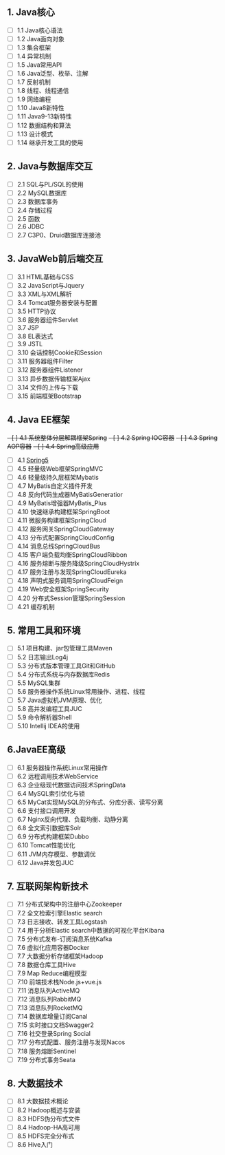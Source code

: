 ## 1. Java核心
- [ ] 1.1 Java核心语法
- [ ] 1.2 Java面向对象
- [ ] 1.3 集合框架
- [ ] 1.4 异常机制
- [ ] 1.5 Java常用API
- [ ] 1.6 Java泛型、枚举、注解
- [ ] 1.7 反射机制
- [ ] 1.8 线程、线程通信
- [ ] 1.9 网络编程
- [ ] 1.10 Java8新特性
- [ ] 1.11 Java9-13新特性
- [ ] 1.12 数据结构和算法
- [ ] 1.13 设计模式
- [ ] 1.14 继承开发工具的使用
## 2. Java与数据库交互
- [ ] 2.1 SQL与PL/SQL的使用
- [ ] 2.2 MySQL数据库
- [ ] 2.3 数据库事务
- [ ] 2.4 存储过程
- [ ] 2.5 函数
- [ ] 2.6 JDBC
- [ ] 2.7 C3P0、Druid数据库连接池
## 3. JavaWeb前后端交互
- [ ] 3.1 HTML基础与CSS
- [ ] 3.2 JavaScript与Jquery
- [ ] 3.3 XML与XML解析
- [ ] 3.4 Tomcat服务器安装与配置
- [ ] 3.5 HTTP协议
- [ ] 3.6 服务器组件Servlet
- [ ] 3.7 JSP
- [ ] 3.8 EL表达式
- [ ] 3.9 JSTL
- [ ] 3.10 会话控制Cookie和Session
- [ ] 3.11 服务器组件Filter
- [ ] 3.12 服务器组件Listener
- [ ] 3.13 异步数据传输框架Ajax
- [ ] 3.14 文件的上传与下载
- [ ] 3.15 前端框架Bootstrap
## 4. Java EE框架
~~- [ ] 4.1 系统整体分层解耦框架Spring~~
~~- [ ] 4.2 Spring IOC容器~~
~~- [ ] 4.3 Spring AOP容器~~
~~- [ ] 4.4 Spring高级应用~~
- [ ] 4.1 [Spring5](spring/spring5.md)
- [ ] 4.5 轻量级Web框架SpringMVC
- [ ] 4.6 轻量级持久层框架Mybatis
- [ ] 4.7 MyBatis自定义插件开发
- [ ] 4.8 反向代码生成器MyBatisGeneratior
- [ ] 4.9 MyBatis增强器MyBatis_Plus
- [ ] 4.10 快速继承构建框架SpringBoot
- [ ] 4.11 微服务构建框架SpringCloud
- [ ] 4.12 服务网关SpringCloudGateway
- [ ] 4.13 分布式配置SpringCloudConfig
- [ ] 4.14 消息总线SpringCloudBus
- [ ] 4.15 客户端负载均衡SpringCloudRibbon
- [ ] 4.16 服务熔断与服务降级SpringCloudHystrix
- [ ] 4.17 服务注册与发现SpringCloudEureka
- [ ] 4.18 声明式服务调用SpringCloudFeign
- [ ] 4.19 Web安全框架SpringSecurity
- [ ] 4.20 分布式Session管理SpringSession
- [ ] 4.21 缓存机制
## 5. 常用工具和环境
- [ ] 5.1 项目构建、jar包管理工具Maven
- [ ] 5.2 日志输出Log4j
- [ ] 5.3 分布式版本管理工具Git和GitHub
- [ ] 5.4 分布式系统与内存数据库Redis
- [ ] 5.5 MySQL集群
- [ ] 5.6 服务器操作系统Linux常用操作、进程、线程
- [ ] 5.7 Java虚拟机JVM原理、优化
- [ ] 5.8 高并发编程工具JUC
- [ ] 5.9 命令解析器Shell
- [ ] 5.10 Intellij IDEA的使用
## 6.JavaEE高级
- [ ] 6.1 服务器操作系统Linux常用操作
- [ ] 6.2 远程调用技术WebService
- [ ] 6.3 企业级现代数据访问技术SpringData
- [ ] 6.4 MySQL索引优化与锁
- [ ] 6.5 MyCat实现MySQL的分布式、分库分表、读写分离
- [ ] 6.6 支付接口调用开发
- [ ] 6.7 Nginx反向代理、负载均衡、动静分离
- [ ] 6.8 全文索引数据库Solr
- [ ] 6.9 分布式构建框架Dubbo
- [ ] 6.10 Tomcat性能优化
- [ ] 6.11 JVM内存模型、参数调优
- [ ] 6.12 Java并发包JUC
## 7. 互联网架构新技术
- [ ] 7.1 分布式架构中的注册中心Zookeeper
- [ ] 7.2 全文检索引擎Elastic search
- [ ] 7.3 日志接收、转发工具Logstash
- [ ] 7.4 用于分析Elastic search中数据的可视化平台Kibana
- [ ] 7.5 分布式发布-订阅消息系统Kafka
- [ ] 7.6 虚拟化应用容器Docker
- [ ] 7.7 大数据分析存储框架Hadoop
- [ ] 7.8 数据仓库工具Hive
- [ ] 7.9 Map Reduce编程模型
- [ ] 7.10 前端技术栈Node.js+vue.js
- [ ] 7.11 消息队列ActiveMQ
- [ ] 7.12 消息队列RabbitMQ
- [ ] 7.13 消息队列RocketMQ
- [ ] 7.14 数据库增量订阅Canal
- [ ] 7.15 实时接口文档Swagger2
- [ ] 7.16 社交登录Spring Social
- [ ] 7.17 分布式配置、服务注册与发现Nacos
- [ ] 7.18 服务熔断Sentinel
- [ ] 7.19 分布式事务Seata
## 8. 大数据技术
- [ ] 8.1 大数据技术概论
- [ ] 8.2 Hadoop概述与安装
- [ ] 8.3 HDFS伪分布式文件
- [ ] 8.4 Hadoop-HA高可用
- [ ] 8.5 HDFS完全分布式
- [ ] 8.6 Hive入门
